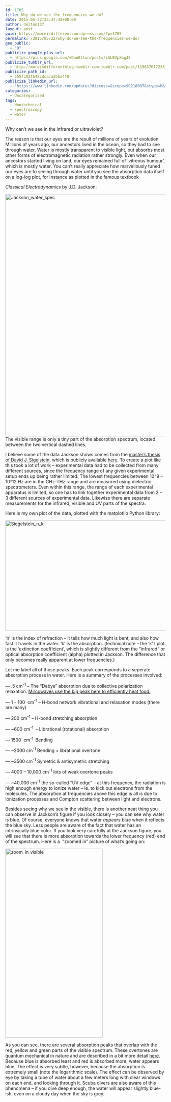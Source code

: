 ```yaml
---
id: 1785
title: Why do we see the frequencies we do?
date: 2015-05-22T23:47:42+00:00
author: delton137
layout: post
guid: https://moreisdifferent.wordpress.com/?p=1785
permalink: /2015/05/22/why-do-we-see-the-frequencies-we-do/
geo_public:
  - "0"
publicize_google_plus_url:
  - https://plus.google.com/+DanElton/posts/iALBVpXbgJS
publicize_tumblr_url:
  - http://moreisdifferentblog.tumblr.com.tumblr.com/post/119637617238
publicize_path_id:
  - 555fc02fb42cdcaca2bba4f8
publicize_linkedin_url:
  - 'https://www.linkedin.com/updates?discuss=&scope=90218007&stype=M&topic=6007663019847409664&type=U&a=JQ6Y'
categories:
  - Uncategorized
tags:
  - Nontechnical
  - spectroscopy
  - water
---
```

Why can&#8217;t we see in the infrared or ultraviolet?
  
<!--more-->The reason is that our eyes are the result of millions of years of evolution. Millions of years ago, our ancestors lived in the ocean, so they had to see through water. Water is mostly transparent to visible light, but absorbs most other forms of electromagnetic radiation rather strongly. Even when our ancestors started living on land, our eyes remained full of &#8216;vitreous humour&#8217;, which is mostly water. You can&#8217;t really appreciate how marvellously tuned our eyes are to seeing through water until you see the absorption data itself on a log-log plot, for instance as plotted in the famous textbook 

_Classical_ _Electrodynamics_ by J.D. Jackson:

[<img class="  wp-image-1786 aligncenter" src="http://www.moreisdifferent.com/wp-content/uploads/2015/05/jackson_water_spec.gif?w=222" alt="Jackson_water_spec" width="561" height="759" />](http://www.moreisdifferent.com/wp-content/uploads/2015/05/jackson_water_spec.gif)The visible range is only a tiny part of the absorption spectrum, located between the two vertical dashed lines.

I believe some of the data Jackson shows comes from the [master&#8217;s thesis of David J. Sigelstein](https://mospace.umsystem.edu/xmlui/handle/10355/11599), which is publicly available [here](http://www.philiplaven.com/Segelstein.txt). To create a plot like this took a lot of work &#8211; experimental data had to be collected from many different sources, since the frequency range of any given experimental setup ends up being rather limited. The lowest frequencies between 10^9 &#8211; 10^12 Hz are in the GHz-THz range and are measured using dielectric spectrometers. Even within this range, the range of each experimental apparatus is limited, so one has to link together experimental data from 2 &#8211; 3 different sources of experimental data. Likewise there are separate measurements for the infrared, visible and UV parts of the spectra.

Here is my own plot of the data, plotted with the matplotlib Python library:
  
[<img class="alignnone  wp-image-1788" src="http://www.moreisdifferent.com/wp-content/uploads/2015/05/siegelstein_n_k.png?w=300" alt="Siegelstein_n_k" width="614" height="346" srcset="http://www.moreisdifferent.com/wp-content/uploads/2015/05/siegelstein_n_k.png 1557w, http://www.moreisdifferent.com/wp-content/uploads/2015/05/siegelstein_n_k-300x169.png 300w, http://www.moreisdifferent.com/wp-content/uploads/2015/05/siegelstein_n_k-768x433.png 768w, http://www.moreisdifferent.com/wp-content/uploads/2015/05/siegelstein_n_k-1024x577.png 1024w, http://www.moreisdifferent.com/wp-content/uploads/2015/05/siegelstein_n_k-1200x676.png 1200w" sizes="(max-width: 614px) 100vw, 614px" />](http://www.moreisdifferent.com/wp-content/uploads/2015/05/siegelstein_n_k.png)

&#8216;n&#8217; is the index of refraction &#8211; it tells how much light is bent, and also how fast it travels in the water. &#8216;k&#8217; is the absorption. (technical note &#8211; the &#8216;k&#8217; I plot is the &#8216;extinction coefficient&#8217;, which is slightly different from the &#8220;infrared&#8221; or optical absorption coefficient (alpha) plotted in Jackson. The difference that only becomes really apparent at lower frequencies.)

Let me label all of those peaks. Each peak corresponds to a seperate absorption process in water. Here is a summary of the processes involved:

&#8212; .5 cm<sup>-1</sup> &#8211; The &#8220;Debye&#8221; absorption due to collective polarization relaxation. [Mircowaves use the _big_ peak here to efficiently heat food.](https://moreisdifferent.wordpress.com/2013/07/14/a-misconception-about-microwaves/) 
  
&#8212; 1 &#8211; 100  cm<sup>-1</sup> &#8211; H-bond network vibrational and relaxation modes (there are many)
  
&#8212; 200 cm<sup>-1</sup> &#8211; H-bond stretching absorption
  
&#8212; ~600 cm<sup>-1 </sup> &#8211; Librational (rotational) absorption
  
&#8212; 1500  cm<sup>-1  </sup>Bending
  
&#8212; ~2000 cm<sup>-1</sup> Bending + librational overtone
  
&#8212; ~3500 cm<sup>-1</sup> Symetric & antisymetric stretching
  
&#8212; 4000 &#8211; 10,000 cm<sup>-1</sup> lots of weak overtone peaks
  
&#8212; ~40,000 cm<sup>-1</sup> the so-called &#8220;UV edge&#8221; &#8211; at this frequency, the radiation is high enough energy to ionize water &#8211; ie. to kick out electrons from the molecules. The absorption at frequencies above this edge is all is due to ionization processes and Compton scattering between light and electrons.

Besides seeing why we see in the visible, there is another neat thing you can observe in Jackson&#8217;s figure if you look closely &#8211; you can see why water is blue. Of course, everyone knows that water _appears_ blue when it reflects the blue sky. Less people are aware of the fact that water has an intrinsically blue color. If you look very carefully at the Jackson figure, you will see that there is more absorption towards the lower frequency (red) end of the spectrum. Here is a  &#8220;zoomed in&#8221; picture of what&#8217;s going on:
  
[<img class="  wp-image-1789 aligncenter" src="http://www.moreisdifferent.com/wp-content/uploads/2015/05/zoom_in_visible.png?w=155" alt="zoom_in_visible" width="306" height="592" srcset="http://www.moreisdifferent.com/wp-content/uploads/2015/05/zoom_in_visible.png 292w, http://www.moreisdifferent.com/wp-content/uploads/2015/05/zoom_in_visible-155x300.png 155w" sizes="(max-width: 306px) 100vw, 306px" />](http://www.moreisdifferent.com/wp-content/uploads/2015/05/zoom_in_visible.png)

As you can see, there are several absorption peaks that overlap with the red, yellow and green parts of the visible spectrum. These overtones are quantum mechanical in nature and are described in a bit more detail [here](http://www.dartmouth.edu/~etrnsfer/water.htm). Because blue is absorbed least and red is absorbed more, water appears blue. The effect is very subtle, however, because the absorption is extremely small (note the logarithmic scale). The effect can be observed by eye by taking a tube of water about a few meters long with clear windows on each end, and looking through it. Scuba divers are also aware of this phenomena &#8211; if you dive deep enough, the water will appear slightly blue-ish, even on a cloudy day when the sky is grey.